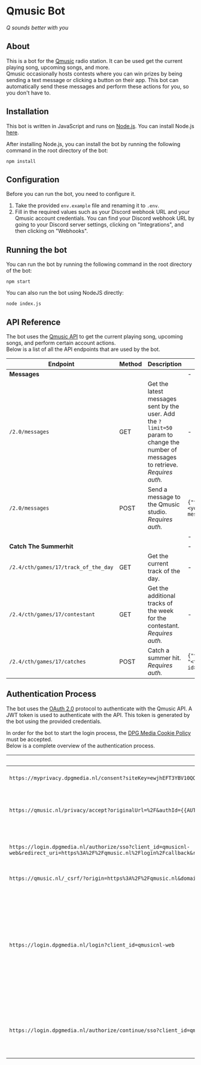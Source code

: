 # Qmusic Bot

*Q sounds better with you*

## About

This is a bot for the [Qmusic](https://qmusic.nl) radio station. It can be used get the current playing song, upcoming songs, and more.  
Qmusic occasionally hosts contests where you can win prizes by being sending a text message or clicking a button on their app.
This bot can automatically send these messages and perform these actions for you, so you don't have to.

## Installation

This bot is written in JavaScript and runs on [Node.js](https://nodejs.org/en/).
You can install Node.js [here](https://nodejs.org/en/download/).

After installing Node.js, you can install the bot by running the following command in the root directory of the bot:

```
npm install
```

## Configuration

Before you can run the bot, you need to configure it.

1. Take the provided `env.example` file and renaming it to `.env`.
2. Fill in the required values such as your Discord webhook URL and your Qmusic account credentials. You can find your Discord webhook URL by going to your
   Discord server settings, clicking on "Integrations", and then clicking on "Webhooks".

## Running the bot

You can run the bot by running the following command in the root directory of the bot:

```
npm start
```

You can also run the bot using NodeJS directly:

```
node index.js
```

## API Reference

The bot uses the [Qmusic API](https://api.qmusic.nl) to get the current playing song, upcoming songs, and perform certain account actions.  
Below is a list of all the API endpoints that are used by the bot.

| Endpoint                             | Method | Description                                                                                                                        | Body                         |
|--------------------------------------|--------|------------------------------------------------------------------------------------------------------------------------------------|------------------------------|
| **Messages**                         |        |                                                                                                                                    | -                            |
| `/2.0/messages`                      | GET    | Get the latest messages sent by the user. Add the `?limit=50` param to change the number of messages to retrieve. _Requires auth._ | -                            |
| `/2.0/messages`                      | POST   | Send a message to the Qmusic studio. _Requires auth._                                                                              | `{"text": "<your message>"}` |
|                                      |        |                                                                                                                                    | -                            |
| **Catch The Summerhit**              |        |                                                                                                                                    | -                            |
| `/2.4/cth/games/17/track_of_the_day` | GET    | Get the current track of the day.                                                                                                  | -                            |
| `/2.4/cth/games/17/contestant`       | GET    | Get the additional tracks of the week for the contestant. _Requires auth._                                                         | -                            |
| `/2.4/cth/games/17/catches`          | POST   | Catch a summer hit. _Requires auth._                                                                                               | `{"track_id": "<track id>"}` |

## Authentication Process

The bot uses the [OAuth 2.0](https://oauth.net/2/) protocol to authenticate with the Qmusic API.
A JWT token is used to authenticate with the API. This token is generated by the bot using the provided credentials.

In order for the bot to start the login process, the [DPG Media Cookie Policy](https://privacy.dpgmedia.be/nl/document/cookie-policy-b2b) must be accepted.  
Below is a complete overview of the authentication process.

| URL                                                                                                                                                                                                                   | Method | Description                                                                                                                                                                                                                                                                                                                                                                                                                                                                                        |
|-----------------------------------------------------------------------------------------------------------------------------------------------------------------------------------------------------------------------|--------|----------------------------------------------------------------------------------------------------------------------------------------------------------------------------------------------------------------------------------------------------------------------------------------------------------------------------------------------------------------------------------------------------------------------------------------------------------------------------------------------------|
| `https://myprivacy.dpgmedia.nl/consent?siteKey=ewjhEFT3YBV10QQd&callbackUrl=https%3a%2f%2fqmusic.nl%2fprivacy%2faccept%3foriginalUrl%3d%252f`                                                                         | GET    | Request the credentials that are needed to accept the DPG Media Cookie Policy                                                                                                                                                                                                                                                                                                                                                                                                                      |
| `https://qmusic.nl/privacy/accept?originalUrl=%2F&authId={{AUTH_ID}}`                                                                                                                                                 | GET    | Accept the DPG Media Cookie Policy. The `{{AUTH_ID}}` parameter is the value of the `authId` cookie that was set in the previous request.                                                                                                                                                                                                                                                                                                                                                          |
| `https://login.dpgmedia.nl/authorize/sso?client_id=qmusicnl-web&redirect_uri=https%3A%2F%2Fqmusic.nl%2Flogin%2Fcallback&response_type=code&scope=profile+email+address+phone+openid&state=https%3A%2F%2Fqmusic.nl%2F` | GET    | Create a new SSO session. This will request the required permission scopes and the right redirect url and provide us with the needed cookies.                                                                                                                                                                                                                                                                                                                                                      |
| `https://qmusic.nl/_csrf/?origin=https%3A%2F%2Fqmusic.nl&domain=.qmusic.nl`                                                                                                                                           | GET    | Get the CSRF token that is needed to login.                                                                                                                                                                                                                                                                                                                                                                                                                                                        |
| `https://login.dpgmedia.nl/login?client_id=qmusicnl-web`                                                                                                                                                              | POST   | Login to the DPG Media account. Requires the credentials to be send as form data (`username` (email) and `password`) with `Content-Type` set to `multipart/form-data`. It is also recommended to use a 'general' `User-Agent` like `Mozilla/5.0 (Windows NT 10.0; Win64; x64) AppleWebKit/537.36 (KHTML, like Gecko) Chrome/114.0.0.0 Safari/537.36`. Lastly, the `Referer` header has to be set to `https://login.dpgmedia.nl/login?client_id=qmusicnl-web` to mimic the behavior of the website. |
| `https://login.dpgmedia.nl/authorize/continue/sso?client_id=qmusicnl-web`                                                                                                                                             | GET    | Continue the login process. This will bring us to the callback page where the `radio-auth-token` is set in the local storage. We need this token for our OAuth API verification as this is our Bearer token.                                                                                                                                                                                                                                                                                       |
